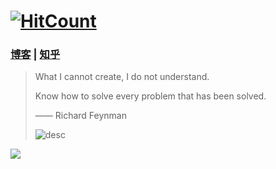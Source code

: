 # [![HitCount](https://hits.dwyl.com/Drincann/Drincann.svg?style=flat-square)](http://hits.dwyl.com/Drincann/Drincann)


### [博客](http://codingfor.life) | [知乎](https://www.zhihu.com/people/gao-jun-kang)

> What I cannot create, I do not understand.
>
> Know how to solve every problem that has been solved.
>
> —— Richard Feynman
>
> ![desc](https://gaolihaiimg.oss-cn-beijing.aliyuncs.com/rpahwbkzvx)
>

<img src='https://github-readme-stats-git-master-drincann.vercel.app/api?username=drincann&show_icons=true&theme=nord&count_private=true&hide_border=true&border_radius=5'/>

